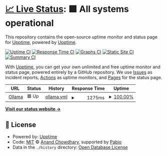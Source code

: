 # [📈 Live Status](https://demo.upptime.js.org): <!--live status--> **🟩 All systems operational**

This repository contains the open-source uptime monitor and status page for [Upptime](https://upptime.js.org), powered by [Upptime](https://github.com/upptime/upptime).

[![Uptime CI](https://github.com/upptime/upptime/workflows/Uptime%20CI/badge.svg)](https://github.com/upptime/upptime/actions?query=workflow%3A%22Uptime+CI%22)
[![Response Time CI](https://github.com/upptime/upptime/workflows/Response%20Time%20CI/badge.svg)](https://github.com/upptime/upptime/actions?query=workflow%3A%22Response+Time+CI%22)
[![Graphs CI](https://github.com/upptime/upptime/workflows/Graphs%20CI/badge.svg)](https://github.com/upptime/upptime/actions?query=workflow%3A%22Graphs+CI%22)
[![Static Site CI](https://github.com/upptime/upptime/workflows/Static%20Site%20CI/badge.svg)](https://github.com/upptime/upptime/actions?query=workflow%3A%22Static+Site+CI%22)
[![Summary CI](https://github.com/upptime/upptime/workflows/Summary%20CI/badge.svg)](https://github.com/upptime/upptime/actions?query=workflow%3A%22Summary+CI%22)

With [Upptime](https://upptime.js.org), you can get your own unlimited and free uptime monitor and status page, powered entirely by a GitHub repository. We use [Issues](https://github.com/upptime/upptime/issues) as incident reports, [Actions](https://github.com/upptime/upptime/actions) as uptime monitors, and [Pages](https://demo.upptime.js.org) for the status page.

<!--start: status pages-->
<!-- This summary is generated by Upptime (https://github.com/upptime/upptime) -->
<!-- Do not edit this manually, your changes will be overwritten -->
<!-- prettier-ignore -->
| URL | Status | History | Response Time | Uptime |
| --- | ------ | ------- | ------------- | ------ |
| <img alt="" src="https://icons.duckduckgo.com/ip3/ollama.ux.uis.no.ico" height="13"> [Ollama](https://ollama.ux.uis.no/status) | 🟩 Up | [ollama.yml](https://github.com/iai-group/ollama_uptime/commits/HEAD/history/ollama.yml) | <details><summary><img alt="Response time graph" src="./graphs/ollama/response-time-week.png" height="20"> 1275ms</summary><br><a href="https://demo.upptime.js.org/history/ollama"><img alt="Response time 1339" src="https://img.shields.io/endpoint?url=https%3A%2F%2Fraw.githubusercontent.com%2Fiai-group%2Follama_uptime%2FHEAD%2Fapi%2Follama%2Fresponse-time.json"></a><br><a href="https://demo.upptime.js.org/history/ollama"><img alt="24-hour response time 1860" src="https://img.shields.io/endpoint?url=https%3A%2F%2Fraw.githubusercontent.com%2Fiai-group%2Follama_uptime%2FHEAD%2Fapi%2Follama%2Fresponse-time-day.json"></a><br><a href="https://demo.upptime.js.org/history/ollama"><img alt="7-day response time 1275" src="https://img.shields.io/endpoint?url=https%3A%2F%2Fraw.githubusercontent.com%2Fiai-group%2Follama_uptime%2FHEAD%2Fapi%2Follama%2Fresponse-time-week.json"></a><br><a href="https://demo.upptime.js.org/history/ollama"><img alt="30-day response time 1364" src="https://img.shields.io/endpoint?url=https%3A%2F%2Fraw.githubusercontent.com%2Fiai-group%2Follama_uptime%2FHEAD%2Fapi%2Follama%2Fresponse-time-month.json"></a><br><a href="https://demo.upptime.js.org/history/ollama"><img alt="1-year response time 1339" src="https://img.shields.io/endpoint?url=https%3A%2F%2Fraw.githubusercontent.com%2Fiai-group%2Follama_uptime%2FHEAD%2Fapi%2Follama%2Fresponse-time-year.json"></a></details> | <details><summary><a href="https://demo.upptime.js.org/history/ollama">100.00%</a></summary><a href="https://demo.upptime.js.org/history/ollama"><img alt="All-time uptime 99.98%" src="https://img.shields.io/endpoint?url=https%3A%2F%2Fraw.githubusercontent.com%2Fiai-group%2Follama_uptime%2FHEAD%2Fapi%2Follama%2Fuptime.json"></a><br><a href="https://demo.upptime.js.org/history/ollama"><img alt="24-hour uptime 100.00%" src="https://img.shields.io/endpoint?url=https%3A%2F%2Fraw.githubusercontent.com%2Fiai-group%2Follama_uptime%2FHEAD%2Fapi%2Follama%2Fuptime-day.json"></a><br><a href="https://demo.upptime.js.org/history/ollama"><img alt="7-day uptime 100.00%" src="https://img.shields.io/endpoint?url=https%3A%2F%2Fraw.githubusercontent.com%2Fiai-group%2Follama_uptime%2FHEAD%2Fapi%2Follama%2Fuptime-week.json"></a><br><a href="https://demo.upptime.js.org/history/ollama"><img alt="30-day uptime 100.00%" src="https://img.shields.io/endpoint?url=https%3A%2F%2Fraw.githubusercontent.com%2Fiai-group%2Follama_uptime%2FHEAD%2Fapi%2Follama%2Fuptime-month.json"></a><br><a href="https://demo.upptime.js.org/history/ollama"><img alt="1-year uptime 99.98%" src="https://img.shields.io/endpoint?url=https%3A%2F%2Fraw.githubusercontent.com%2Fiai-group%2Follama_uptime%2FHEAD%2Fapi%2Follama%2Fuptime-year.json"></a></details>

<!--end: status pages-->

[**Visit our status website →**](https://demo.upptime.js.org)

## 📄 License

- Powered by: [Upptime](https://github.com/upptime/upptime)
- Code: [MIT](./LICENSE) © [Anand Chowdhary](https://anandchowdhary.com), supported by [Pabio](https://pabio.com)
- Data in the `./history` directory: [Open Database License](https://opendatacommons.org/licenses/odbl/1-0/)
